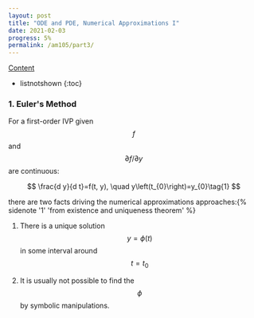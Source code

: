 ```yaml
---
layout: post
title: "ODE and PDE, Numerical Approximations I"
date: 2021-02-03
progress: 5%
permalink: /am105/part3/
---
```

[Content](https://minhuanli.github.io/notes/)

* listnotshown
{:toc}

### 1. Euler's Method

For a first-order IVP given $$f$$ and $$\partial f /\partial y$$ are continuous:

$$
\frac{d y}{d t}=f(t, y), \quad y\left(t_{0}\right)=y_{0}\tag{1}
$$

there are two facts driving the numerical approximations approaches:{% sidenote '1' 'from existence and uniqueness theorem' %}

1. There is a unique solution $$y=\phi(t)$$ in some interval around $$t=t_0$$

2. It is usually not possible to find the $$\phi$$ by symbolic manipulations.

